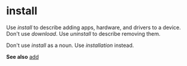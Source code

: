 # install

Use *install* to describe adding apps, hardware, and drivers to a device. Don't use *download*. Use *uninstall* to describe removing them.

Don't use *install* as a noun. Use *installation* instead.

**See also** [add](../a/add.md)
